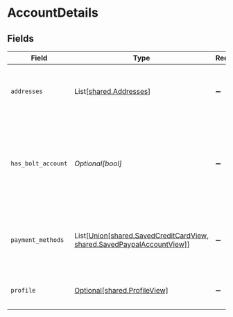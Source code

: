 # AccountDetails


## Fields

| Field                                                                                                           | Type                                                                                                            | Required                                                                                                        | Description                                                                                                     |
| --------------------------------------------------------------------------------------------------------------- | --------------------------------------------------------------------------------------------------------------- | --------------------------------------------------------------------------------------------------------------- | --------------------------------------------------------------------------------------------------------------- |
| `addresses`                                                                                                     | List[[shared.Addresses](../../models/shared/addresses.md)]                                                      | :heavy_minus_sign:                                                                                              | A list of all addresses associated to the shopper's account.                                                    |
| `has_bolt_account`                                                                                              | *Optional[bool]*                                                                                                | :heavy_minus_sign:                                                                                              | Used to determine whether a Bolt Account exists with this shopper's account details.                            |
| `payment_methods`                                                                                               | List[[Union[shared.SavedCreditCardView, shared.SavedPaypalAccountView]](../../models/shared/paymentmethods.md)] | :heavy_minus_sign:                                                                                              | A list of all payment methods associated to the shopper's account.                                              |
| `profile`                                                                                                       | [Optional[shared.ProfileView]](../../models/shared/profileview.md)                                              | :heavy_minus_sign:                                                                                              | The shopper's account profile.                                                                                  |
